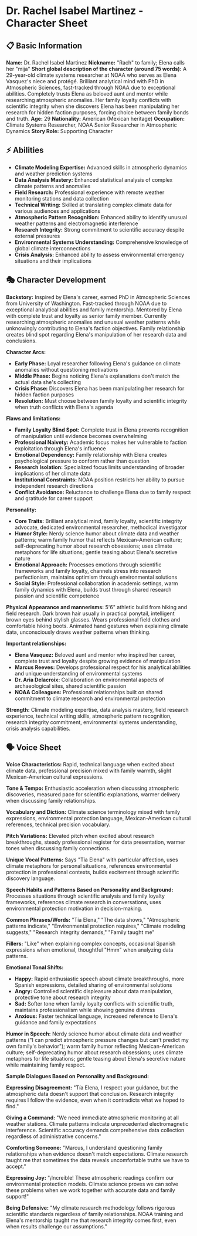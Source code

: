 # Dr. Rachel Isabel Martinez - Character Sheet

## 📋 Basic Information
**Name:** Dr. Rachel Isabel Martinez
**Nickname:** "Rach" to family; Elena calls her "mija"
**Short global description of the character (around 75 words):** A 29-year-old climate systems researcher at NOAA who serves as Elena Vasquez's niece and protégé. Brilliant analytical mind with PhD in Atmospheric Sciences, fast-tracked through NOAA due to exceptional abilities. Completely trusts Elena as beloved aunt and mentor while researching atmospheric anomalies. Her family loyalty conflicts with scientific integrity when she discovers Elena has been manipulating her research for hidden faction purposes, forcing choice between family bonds and truth.
**Age:** 29
**Nationality:** American (Mexican heritage)
**Occupation:** Climate Systems Researcher, NOAA Senior Researcher in Atmospheric Dynamics
**Story Role:** Supporting Character

## ⚡ Abilities
- **Climate Modeling Expertise:** Advanced skills in atmospheric dynamics and weather prediction systems
- **Data Analysis Mastery:** Enhanced statistical analysis of complex climate patterns and anomalies
- **Field Research:** Professional experience with remote weather monitoring stations and data collection
- **Technical Writing:** Skilled at translating complex climate data for various audiences and applications
- **Atmospheric Pattern Recognition:** Enhanced ability to identify unusual weather patterns and electromagnetic interference
- **Research Integrity:** Strong commitment to scientific accuracy despite external pressures
- **Environmental Systems Understanding:** Comprehensive knowledge of global climate interconnections
- **Crisis Analysis:** Enhanced ability to assess environmental emergency situations and their implications

## 🎭 Character Development
**Backstory:** Inspired by Elena's career, earned PhD in Atmospheric Sciences from University of Washington. Fast-tracked through NOAA due to exceptional analytical abilities and family mentorship. Mentored by Elena with complete trust and loyalty as senior family member. Currently researching atmospheric anomalies and unusual weather patterns while unknowingly contributing to Elena's faction objectives. Family relationship creates blind spot regarding Elena's manipulation of her research data and conclusions.

**Character Arcs:**
- **Early Phase:** Loyal researcher following Elena's guidance on climate anomalies without questioning motivations
- **Middle Phase:** Begins noticing Elena's explanations don't match the actual data she's collecting
- **Crisis Phase:** Discovers Elena has been manipulating her research for hidden faction purposes
- **Resolution:** Must choose between family loyalty and scientific integrity when truth conflicts with Elena's agenda

**Flaws and limitations:**
- **Family Loyalty Blind Spot:** Complete trust in Elena prevents recognition of manipulation until evidence becomes overwhelming
- **Professional Naivety:** Academic focus makes her vulnerable to faction exploitation through Elena's influence
- **Emotional Dependency:** Family relationship with Elena creates psychological pressure to conform rather than question
- **Research Isolation:** Specialized focus limits understanding of broader implications of her climate data
- **Institutional Constraints:** NOAA position restricts her ability to pursue independent research directions
- **Conflict Avoidance:** Reluctance to challenge Elena due to family respect and gratitude for career support

**Personality:**
- **Core Traits:** Brilliant analytical mind, family loyalty, scientific integrity advocate, dedicated environmental researcher, methodical investigator
- **Humor Style:** Nerdy science humor about climate data and weather patterns; warm family humor that reflects Mexican-American culture; self-deprecating humor about research obsessions; uses climate metaphors for life situations; gentle teasing about Elena's secretive nature
- **Emotional Approach:** Processes emotions through scientific frameworks and family loyalty, channels stress into research perfectionism, maintains optimism through environmental solutions
- **Social Style:** Professional collaboration in academic settings, warm family dynamics with Elena, builds trust through shared research passion and scientific competence

**Physical Appearance and mannerisms:** 5'6" athletic build from hiking and field research. Dark brown hair usually in practical ponytail, intelligent brown eyes behind stylish glasses. Wears professional field clothes and comfortable hiking boots. Animated hand gestures when explaining climate data, unconsciously draws weather patterns when thinking.

**Important relationships:**
- **Elena Vasquez:** Beloved aunt and mentor who inspired her career, complete trust and loyalty despite growing evidence of manipulation
- **Marcus Reeves:** Develops professional respect for his analytical abilities and unique understanding of environmental systems
- **Dr. Aria Delacroix:** Collaboration on environmental aspects of archaeological sites, shared scientific passion
- **NOAA Colleagues:** Professional relationships built on shared commitment to climate research and environmental protection

**Strength:** Climate modeling expertise, data analysis mastery, field research experience, technical writing skills, atmospheric pattern recognition, research integrity commitment, environmental systems understanding, crisis analysis capabilities.

## 🗣️ Voice Sheet
**Voice Characteristics:** Rapid, technical language when excited about climate data, professional precision mixed with family warmth, slight Mexican-American cultural expressions.

**Tone & Tempo:** Enthusiastic acceleration when discussing atmospheric discoveries, measured pace for scientific explanations, warmer delivery when discussing family relationships.

**Vocabulary and Diction:** Climate science terminology mixed with family expressions, environmental protection language, Mexican-American cultural references, technical precision vocabulary.

**Pitch Variations:** Elevated pitch when excited about research breakthroughs, steady professional register for data presentation, warmer tones when discussing family connections.

**Unique Vocal Patterns:** Says "Tía Elena" with particular affection, uses climate metaphors for personal situations, references environmental protection in professional contexts, builds excitement through scientific discovery language.

**Speech Habits and Patterns Based on Personality and Background:** Processes situations through scientific analysis and family loyalty frameworks, references climate research in conversations, uses environmental protection motivation in decision-making.

**Common Phrases/Words:** "Tía Elena," "The data shows," "Atmospheric patterns indicate," "Environmental protection requires," "Climate modeling suggests," "Research integrity demands," "Family taught me"

**Fillers:** "Like" when explaining complex concepts, occasional Spanish expressions when emotional, thoughtful "Hmm" when analyzing data patterns.

**Emotional Tonal Shifts:**
- **Happy:** Rapid enthusiastic speech about climate breakthroughs, more Spanish expressions, detailed sharing of environmental solutions
- **Angry:** Controlled scientific displeasure about data manipulation, protective tone about research integrity
- **Sad:** Softer tone when family loyalty conflicts with scientific truth, maintains professionalism while showing genuine distress
- **Anxious:** Faster technical language, increased reference to Elena's guidance and family expectations

**Humor in Speech:** Nerdy science humor about climate data and weather patterns ("I can predict atmospheric pressure changes but can't predict my own family's behavior"); warm family humor reflecting Mexican-American culture; self-deprecating humor about research obsessions; uses climate metaphors for life situations; gentle teasing about Elena's secretive nature while maintaining family respect.

**Sample Dialogues Based on Personality and Background:**

**Expressing Disagreement:** "Tía Elena, I respect your guidance, but the atmospheric data doesn't support that conclusion. Research integrity requires I follow the evidence, even when it contradicts what we hoped to find."

**Giving a Command:** "We need immediate atmospheric monitoring at all weather stations. Climate patterns indicate unprecedented electromagnetic interference. Scientific accuracy demands comprehensive data collection regardless of administrative concerns."

**Comforting Someone:** "Marcus, I understand questioning family relationships when evidence doesn't match expectations. Climate research taught me that sometimes the data reveals uncomfortable truths we have to accept."

**Expressing Joy:** "¡Increíble! These atmospheric readings confirm our environmental protection models. Climate science proves we can solve these problems when we work together with accurate data and family support!"

**Being Defensive:** "My climate research methodology follows rigorous scientific standards regardless of family relationships. NOAA training and Elena's mentorship taught me that research integrity comes first, even when results challenge our assumptions."